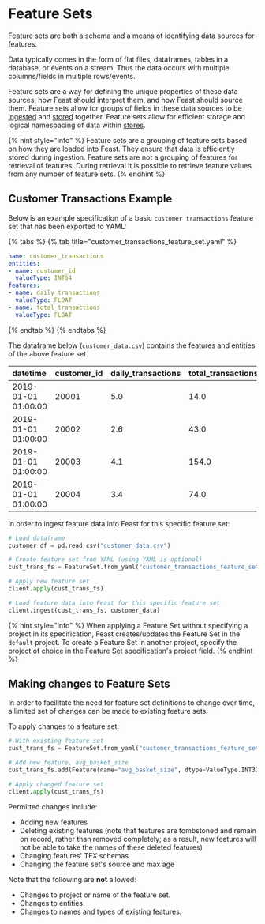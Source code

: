 # Feature Sets

Feature sets are both a schema and a means of identifying data sources for features.

Data typically comes in the form of flat files, dataframes, tables in a database, or events on a stream. Thus the data occurs with multiple columns/fields in multiple rows/events.

Feature sets are a way for defining the unique properties of these data sources, how Feast should interpret them, and how Feast should source them. Feature sets allow for groups of fields in these data sources to be [ingested](data-ingestion.md) and [stored](stores.md) together. Feature sets allow for efficient storage and logical namespacing of data within [stores](stores.md).

{% hint style="info" %}
Feature sets are a grouping of feature sets based on how they are loaded into Feast. They ensure that data is efficiently stored during ingestion. Feature sets are not a grouping of features for retrieval of features. During retrieval it is possible to retrieve feature values from any number of feature sets.
{% endhint %}

## Customer Transactions Example

Below is an example specification of a basic `customer transactions` feature set that has been exported to YAML:

{% tabs %}
{% tab title="customer\_transactions\_feature\_set.yaml" %}
```yaml
name: customer_transactions
entities:
- name: customer_id
  valueType: INT64
features:
- name: daily_transactions
  valueType: FLOAT
- name: total_transactions
  valueType: FLOAT
```
{% endtab %}
{% endtabs %}

The dataframe below \(`customer_data.csv`\) contains the features and entities of the above feature set.

| datetime | customer\_id | daily\_transactions | total\_tra**nsactions** |
| :--- | :--- | :--- | :--- |
| 2019-01-01 01:00:00 | 20001 | 5.0 | 14.0 |
| 2019-01-01 01:00:00 | 20002 | 2.6 | 43.0 |
| 2019-01-01 01:00:00 | 20003 | 4.1 | 154.0 |
| 2019-01-01 01:00:00 | 20004 | 3.4 | 74.0 |

In order to ingest feature data into Feast for this specific feature set:

```python
# Load dataframe
customer_df = pd.read_csv("customer_data.csv")

# Create feature set from YAML (using YAML is optional)
cust_trans_fs = FeatureSet.from_yaml("customer_transactions_feature_set.yaml")

# Apply new feature set
client.apply(cust_trans_fs)

# Load feature data into Feast for this specific feature set
client.ingest(cust_trans_fs, customer_data)
```

{% hint style="info" %}
When applying a Feature Set without specifying a project in its specification, Feast creates/updates the Feature Set in the `default` project. To create a Feature Set in another project, specify the project of choice in the Feature Set specification's project field.
{% endhint %}

## **Making changes to Feature Sets**

In order to facilitate the need for feature set definitions to change over time, a limited set of changes can be made to existing feature sets.

To apply changes to a feature set:

```python
# With existing feature set
cust_trans_fs = FeatureSet.from_yaml("customer_transactions_feature_set.yaml")

# Add new feature, avg_basket_size
cust_trans_fs.add(Feature(name="avg_basket_size", dtype=ValueType.INT32))

# Apply changed feature set
client.apply(cust_trans_fs)
```

Permitted changes include:

* Adding new features
* Deleting existing features \(note that features are tombstoned and remain on record, rather than removed completely; as a result, new features will not be able to take the names of these deleted features\)
* Changing features' TFX schemas
* Changing the feature set's source and max age

Note that the following are **not** allowed:

* Changes to project or name of the feature set.
* Changes to entities.
* Changes to names and types of existing features.

